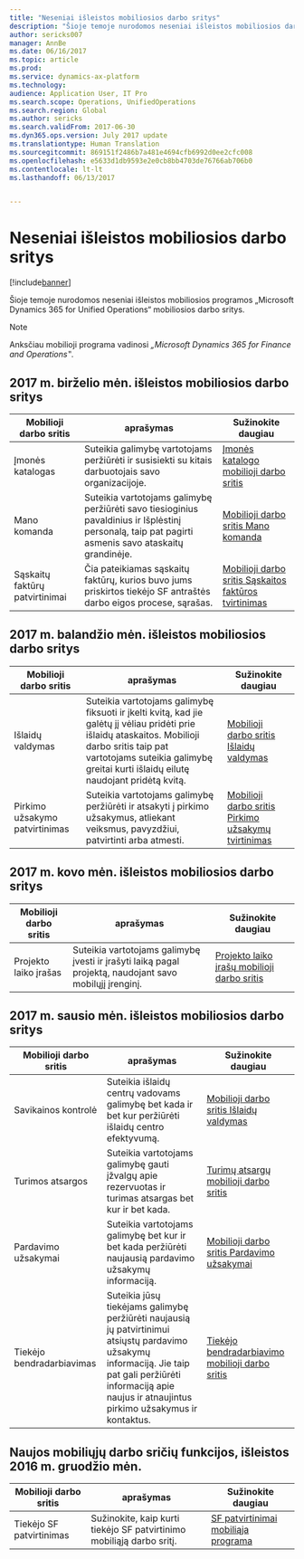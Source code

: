 ```yaml
---
title: "Neseniai išleistos mobiliosios darbo sritys"
description: "Šioje temoje nurodomos neseniai išleistos mobiliosios darbo sritys."
author: sericks007
manager: AnnBe
ms.date: 06/16/2017
ms.topic: article
ms.prod: 
ms.service: dynamics-ax-platform
ms.technology: 
audience: Application User, IT Pro
ms.search.scope: Operations, UnifiedOperations
ms.search.region: Global
ms.author: sericks
ms.search.validFrom: 2017-06-30
ms.dyn365.ops.version: July 2017 update
ms.translationtype: Human Translation
ms.sourcegitcommit: 869151f2486b7a481e4694cfb6992d0ee2cfc008
ms.openlocfilehash: e5633d1db9593e2e0cb8bb4703de76766ab706b0
ms.contentlocale: lt-lt
ms.lasthandoff: 06/13/2017


---
```


# <a name="mobile-workspaces-recently-released"></a>Neseniai išleistos mobiliosios darbo sritys

[!include[banner](../includes/banner.md)]



Šioje temoje nurodomos neseniai išleistos mobiliosios programos „Microsoft Dynamics 365 for Unified Operations“ mobiliosios darbo sritys.

> [!NOTE]
> Anksčiau mobilioji programa vadinosi *„Microsoft Dynamics 365 for Finance and Operations‟*.


## <a name="new-mobile-workspaces-released-in-june-2017"></a>2017 m. birželio mėn. išleistos mobiliosios darbo sritys

| Mobilioji darbo sritis     | aprašymas   | Sužinokite daugiau   |
|----------------------|---------------|--------------|
|Įmonės katalogas| Suteikia galimybę vartotojams peržiūrėti ir susisiekti su kitais darbuotojais savo organizacijoje.| [Įmonės katalogo mobilioji darbo sritis](company-directory-mobile-workspace.md)|    
|Mano komanda| Suteikia vartotojams galimybę peržiūrėti savo tiesioginius pavaldinius ir Išplėstinį personalą, taip pat pagirti asmenis savo ataskaitų grandinėje.| [Mobilioji darbo sritis Mano komanda](manager-self-service-mobile-workspace.md)|     
|Sąskaitų faktūrų patvirtinimai| Čia pateikiamas sąskaitų faktūrų, kurios buvo jums priskirtos tiekėjo SF antraštės darbo eigos procese, sąrašas.|[Mobilioji darbo sritis Sąskaitos faktūros tvirtinimas](invoice-approval-mobile-workspace.md)    |    

## <a name="new-mobile-workspaces-released-in-april-2017"></a>2017 m. balandžio mėn. išleistos mobiliosios darbo sritys

| Mobilioji darbo sritis   | aprašymas                                                                                                                                                                                                      | Sužinokite daugiau                                                                                                      |
|--------------------|------------------------------------------------------------------------------------------------------------------------------------------------------------------------------------------------------------------|-----------------------------------------------------------------------------------------------------------------|
| Išlaidų valdymas | Suteikia vartotojams galimybę fiksuoti ir įkelti kvitą, kad jie galėtų jį vėliau pridėti prie išlaidų ataskaitos. Mobilioji darbo sritis taip pat vartotojams suteikia galimybę greitai kurti išlaidų eilutę naudojant pridėtą kvitą. | [Mobilioji darbo sritis Išlaidų valdymas](/dynamics365/unified-operations/financials/expense-management/expense-management-mobile-workspace) |
| Pirkimo užsakymo patvirtinimas | Suteikia vartotojams galimybę peržiūrėti ir atsakyti į pirkimo užsakymus, atliekant veiksmus, pavyzdžiui, patvirtinti arba atmesti. | [Mobilioji darbo sritis Pirkimo užsakymų tvirtinimas](/dynamics365/unified-operations/supply-chain/procurement/purchase-order-mobile-workspace) |

## <a name="new-mobile-workspaces-released-in-march-2017"></a>2017 m. kovo mėn. išleistos mobiliosios darbo sritys

| Mobilioji darbo sritis   | aprašymas                                                                                   | Sužinokite daugiau                                                                                                                                                                              |
|--------------------|-----------------------------------------------------------------------------------------------|-----------------------------------------------------------------------------------------------------------------------------------------------------------------------------------------|
| Projekto laiko įrašas | Suteikia vartotojams galimybę įvesti ir įrašyti laiką pagal projektą, naudojant savo mobilųjį įrenginį. | [Projekto laiko įrašų mobilioji darbo sritis](/dynamics365/unified-operations/financials/project-management/project-time-entry-mobile-workspace) |

## <a name="new-mobile-workspaces-released-in-january-2017"></a>2017 m. sausio mėn. išleistos mobiliosios darbo sritys

| Mobilioji darbo sritis     | aprašymas                                                                                                                                                                         | Sužinokite daugiau                                                                                                                                                        |
|----------------------|-------------------------------------------------------------------------------------------------------------------------------------------------------------------------------------|-------------------------------------------------------------------------------------------------------------------------------------------------------------------|
| Savikainos kontrolė     | Suteikia išlaidų centrų vadovams galimybę bet kada ir bet kur peržiūrėti išlaidų centro efektyvumą.                                                                                               | [Mobilioji darbo sritis Išlaidų valdymas](/dynamics365/unified-operations/financials/cost-accounting/cost-controlling-mobile-workspace)         |
| Turimos atsargos    | Suteikia vartotojams galimybę gauti įžvalgų apie rezervuotas ir turimas atsargas bet kur ir bet kada.                                                                                                    | [Turimų atsargų mobilioji darbo sritis](/dynamics365/unified-operations/supply-chain/inventory/inventory-on-hand-mobile-workspace)       |
| Pardavimo užsakymai         | Suteikia vartotojams galimybę bet kur ir bet kada peržiūrėti naujausią pardavimo užsakymų informaciją.                                                                                                                          | [Mobilioji darbo sritis Pardavimo užsakymai](/dynamics365/unified-operations/supply-chain/sales-marketing/sales-orders-mobile-workspace)                 |
| Tiekėjo bendradarbiavimas | Suteikia jūsų tiekėjams galimybę peržiūrėti naujausią jų patvirtinimui atsiųstų pardavimo užsakymų informaciją. Jie taip pat gali peržiūrėti informaciją apie naujus ir atnaujintus pirkimo užsakymus ir kontaktus. | [Tiekėjo bendradarbiavimo mobilioji darbo sritis](/dynamics365/unified-operations/supply-chain/procurement/vendor-collaboration-mobile-workspace) |

## <a name="new-mobile-workspace-functionality-released-in-december-2016"></a>Naujos mobiliųjų darbo sričių funkcijos, išleistos 2016 m. gruodžio mėn.

| Mobilioji darbo sritis        | aprašymas                                                                    | Sužinokite daugiau                                                                                                            |
|-------------------------|--------------------------------------------------------------------------------|-----------------------------------------------------------------------------------------------------------------------|
| Tiekėjo SF patvirtinimas | Sužinokite, kaip kurti tiekėjo SF patvirtinimo mobiliąją darbo sritį. | [SF patvirtinimai mobiliąja programa](/dynamics365/unified-operations/financials/accounts-payable/mobile-invoice-approvals) |


